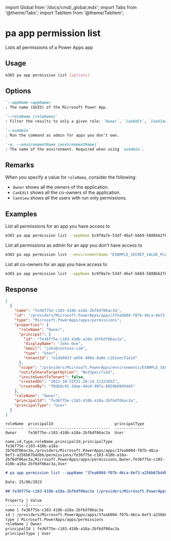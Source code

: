 <!-- DISCLAIMER: All secrets, passwords, and sensitive values in this document are examples only and not real credentials. -->
import Global from '/docs/cmd/_global.mdx';
import Tabs from '@theme/Tabs';
import TabItem from '@theme/TabItem';

# pa app permission list

Lists all permissions of a Power Apps app

## Usage

```sh
m365 pa app permission list [options]
```

## Options

```md definition-list
`--appName <appName>`
: The name (GUID) of the Microsoft Power App.

`--roleName [roleName]`
: Filter the results to only a given role: `Owner`, `CanEdit`, `CanView`.

`--asAdmin`
: Run the command as admin for apps you don't own.

`-e, --environmentName [environmentName]`
: The name of the environment. Required when using `asAdmin`.
```

<Global />

## Remarks

When you specify a value for `roleName`, consider the following:

- `Owner` shows all the owners of the application.
- `CanEdit` shows all the co-owners of the application.
- `CanView` shows all the users with run only permissions.

## Examples

List all permissions for an app you have access to

```sh
m365 pa app permission list --appName bc9f0a7e-53df-46af-b669-5888bb2f63d0
```

List all permissions as admin for an app you don't have access to

```sh
m365 pa app permission list --environmentName "EXAMPLE_SECRET_VALUE_PLACEHOLDER" --appName bc9f0a7e-53df-46af-b669-5888bb2f63d0 --asAdmin
```

List all co-owners for an app you have access to

```sh
m365 pa app permission list --appName bc9f0a7e-53df-46af-b669-5888bb2f63d0 --roleName CanEdit
```

## Response

<Tabs>
  <TabItem value="JSON">

  ```json
  [
    {
      "name": "fe36f75e-c103-410b-a18a-2bf6df06ac3a",
      "id": "/providers/Microsoft.PowerApps/apps/37ea6004-f07b-46ca-8ef3-a256b67b4dbb/permissions/fe36f75e-c103-410b-a18a-2bf6df06ac3a",
      "type": "Microsoft.PowerApps/apps/permissions",
      "properties": {
        "roleName": "Owner",
        "principal": {
          "id": "fe36f75e-c103-410b-a18a-2bf6df06ac3a",
          "displayName": "John Doe",
          "email": "john@contoso.com",
          "type": "User",
          "tenantId": "e1dd4023-a656-480a-8a0e-c1b1eec51e1d"
        },
        "scope": "/providers/Microsoft.PowerApps/environments/EXAMPLE_SECRET_VALUE_PLACEHOLDER/apps/37ea6004-f07b-46ca-8ef3-a256b67b4dbb",
        "notifyShareTargetOption": "NotSpecified",
        "inviteGuestToTenant": false,
        "createdOn": "2022-10-25T21:28:14.2122305Z",
        "createdBy": "f0db9c91-3dae-49c8-98fa-8059b8909d45"
      },
      "roleName": "Owner",
      "principalId": "fe36f75e-c103-410b-a18a-2bf6df06ac3a",
      "principalType": "User"
    }
  ]
  ```

  </TabItem>
  <TabItem value="Text">

  ```text
  roleName  principalId                           principalType
  --------  ------------------------------------  -------------
  Owner     fe36f75e-c103-410b-a18a-2bf6df06ac3a  User
  ```

  </TabItem>
  <TabItem value="CSV">

  ```csv
  name,id,type,roleName,principalId,principalType
  fe36f75e-c103-410b-a18a-2bf6df06ac3a,/providers/Microsoft.PowerApps/apps/37ea6004-f07b-46ca-8ef3-a256b67b4dbb/permissions/fe36f75e-c103-410b-a18a-2bf6df06ac3a,Microsoft.PowerApps/apps/permissions,Owner,fe36f75e-c103-410b-a18a-2bf6df06ac3a,User
  ```

  </TabItem>
  <TabItem value="Markdown">

  ```md
  # pa app permission list --appName "37ea6004-f07b-46ca-8ef3-a256b67b4dbb"

  Date: 25/06/2023

  ## fe36f75e-c103-410b-a18a-2bf6df06ac3a (/providers/Microsoft.PowerApps/apps/37ea6004-f07b-46ca-8ef3-a256b67b4dbb/permissions/fe36f75e-c103-410b-a18a-2bf6df06ac3a)

  Property | Value
  ---------|-------
  name | fe36f75e-c103-410b-a18a-2bf6df06ac3a
  id | /providers/Microsoft.PowerApps/apps/37ea6004-f07b-46ca-8ef3-a256b67b4dbb/permissions/fe36f75e-c103-410b-a18a-2bf6df06ac3a
  type | Microsoft.PowerApps/apps/permissions
  roleName | Owner
  principalId | fe36f75e-c103-410b-a18a-2bf6df06ac3a
  principalType | User
  ```

  </TabItem>
</Tabs>
